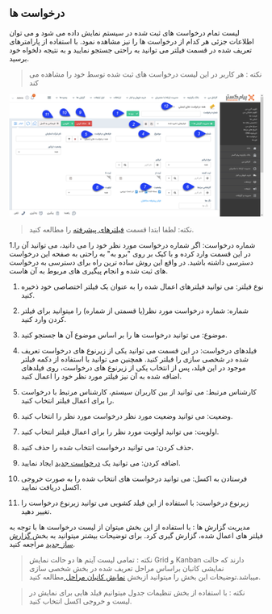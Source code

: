 ## درخواست ها

لیست تمام درخواست های ثبت شده در سیستم نمایش داده می شود و می توان اطلاعات جزئی هر کدام از درخواست ها را نیز مشاهده نمود. با استفاده از پارامترهای تعریف شده در قسمت فیلتر می توانید به راحتی جستجو نمایید و به نتیجه دلخواه خود برسید.


> نکته : هر کاربر در این لیست درخواست های ثبت شده توسط خود را مشاهده می کند 

![](2020-01-08_9-46-59.png)


> نکته: لطفا ابتدا قسمت [فیلترهای پیشرفته](https://github.com/1stco/PayamGostarDocs/blob/master/help%202.5.4/Customer-relationship-management/Advanced-filter/Advanced-filter.md) را مطالعه کنید.


1.شماره درخواست: اگر شماره درخواست مورد نظر خود را می دانید، می توانید آن را در این قسمت وارد کرده و با کیک بر روی "برو به" به راحتی به صفحه این درخواست دسترسی داشته باشید. در واقع این روش ساده ترین راه برای دسترسی به درخواست های ثبت شده و انجام پیگیری های مربوط به آن هاست.

1. نوع فیلتر:  می توانید فیلترهای اعمال شده را به عنوان یک فیلتر اختصاصی خود ذخیره کنید.

3. شماره: شماره درخواست مورد نظر(یا قسمتی از شماره) را میتوانید برای فیلتر کردن وارد کنید.

4. موضوع: می توانید درخواست ها را بر اساس موضوع آن ها جستجو کنید.

5. فیلدهای درخواست: در این قسمت می توانید یکی از زیرنوع های درخواست تعریف شده در شخصی سازی را فیلتر کنید. همچنین می توانید با استفاده از دکمه فیلتر موجود در این فیلد، پس از انتخاب یکی از زیرنوع های درخواست، روی فیلدهای اضافه شده به آن نیز فیلتر مورد نظر خود را اعمال کنید.

6. کارشناس مرتبط: می توانید از بین کاربران سیستم، کارشناس مرتبط با درخواست را برای اعمال فیلتر انتخاب کنید.

7. وضعیت: می توانید وضعیت  مورد نظر درخواست مورد نظر را انتخاب کنید.

8. اولویت: می توانید اولویت مورد نظر را برای اعمال فیلتر انتخاب کنید.

9. حذف کردن: می توانید درخواست انتخاب شده را حذف کنید.

10. اضافه کردن: می توانید یک [درخواست جدید](https://github.com/1stco/PayamGostarDocs/blob/master/help%202.5.4/Integrated-bank/Database/Records/new-request/new-request.md) ایجاد نمایید.

11. فرستادن به اکسل: می توانید درخواست های انتخاب شده را به صورت خروجی اکسل دریافت نمایید.

12. زیرنوع درخواست: با استفاده از این فیلد کشویی می توانید زیرنوع درخواست را تغییر دهید.

مدیریت گزارش ها :  با استفاده از این بخش میتوان از لیست درخواست ها با توجه به فیلتر های اعمال شده، گزارش گیری کرد. برای توضیحات بیشتر میتوانید به بخش[ گزارش ساز جدید](https://github.com/1stco/PayamGostarDocs/blob/master/help%202.5.4/Management-and-reports/Report-Builder/Report-Builder.md) مراجعه کنید.

> نکته : تمامی لیست آیتم ها دو حالت نمایش Grid و Kanban دارند که حالت نمایشی کانبان براساس مراحل تعریف شده در بخش شخصی سازی میباشد.توضیحات این بخش را میتوانید ازبخش [نمایش کانبان مراحل ](https://github.com/1stco/PayamGostarDocs/blob/master/help%202.5.4/Integrated-bank/Database/Records/leveling/leveling.md)مطالعه کنید.

> نکته :  با استفاده از بخش تنظیمات جدول میتوانیم فیلد هایی برای نمایش در لیست و خروجی اکسل انتخاب کنید.
